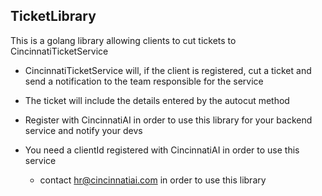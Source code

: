 ## TicketLibrary
This is a golang library allowing clients to cut tickets to CincinnatiTicketService

- CincinnatiTicketService will, if the client is registered, cut a ticket and send a notification to the team responsible for the service
- The ticket will include the details entered by the autocut method
- Register with CincinnatiAI in order to use this library for your backend service and notify your devs

- You need a clientId registered with CincinnatiAI in order to use this service
  - contact hr@cincinnatiai.com in order to use this library